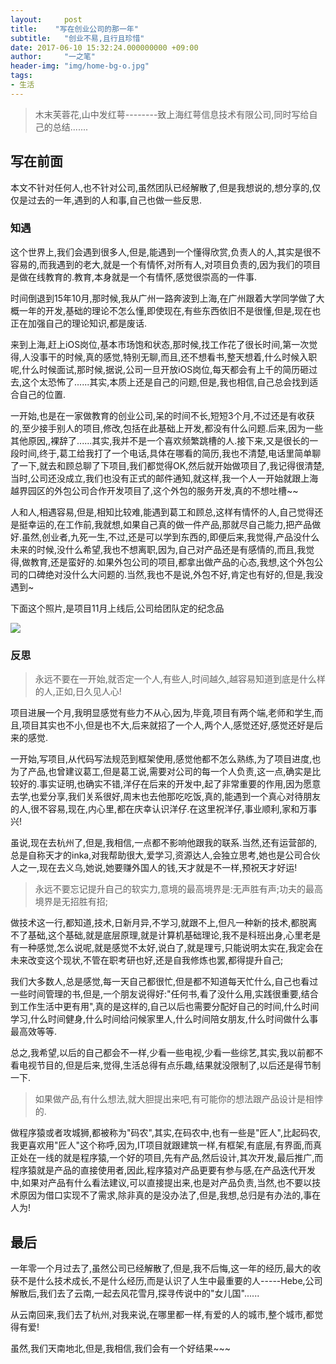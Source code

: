 ```yaml
---
layout:     post
title:    "写在创业公司的那一年"
subtitle:   "创业不易,且行且珍惜"
date: 2017-06-10 15:32:24.000000000 +09:00
author:     "一之笔"
header-img: "img/home-bg-o.jpg"
tags:
- 生活
---
```



> 木末芙蓉花,山中发红萼--------致上海红萼信息技术有限公司,同时写给自己的总结.......

## 写在前面

本文不针对任何人,也不针对公司,虽然团队已经解散了,但是我想说的,想分享的,仅仅是过去的一年,遇到的人和事,自己也做一些反思.

### 知遇

这个世界上,我们会遇到很多人,但是,能遇到一个懂得欣赏,负责人的人,其实是很不容易的,而我遇到的老大,就是一个有情怀,对所有人,对项目负责的,因为我们的项目是做在线教育的.教育,本身就是一个有情怀,感觉很崇高的一件事.

时间倒退到15年10月,那时候,我从广州一路奔波到上海,在广州跟着大学同学做了大概一年的开发,基础的理论不怎么懂,即使现在,有些东西依旧不是很懂,但是,现在也正在加强自己的理论知识,都是废话. 

来到上海,赶上iOS岗位,基本市场饱和状态,那时候,找工作花了很长时间,第一次觉得,人没事干的时候,真的感觉,特别无聊,而且,还不想看书,整天想着,什么时候入职呢,什么时候面试,那时候,据说,公司一旦开放iOS岗位,每天都会有上千的简历砸过去,这个太恐怖了......其实,本质上还是自己的问题,但是,我也相信,自己总会找到适合自己的位置.

一开始,也是在一家做教育的创业公司,呆的时间不长,短短3个月,不过还是有收获的,至少接手别人的项目,修改,包括在此基础上开发,都没有什么问题.后来,因为一些其他原因,,裸辞了......其实,我并不是一个喜欢频繁跳槽的人.接下来,又是很长的一段时间,终于,葛工给我打了一个电话,具体在哪看的简历,我也不清楚,电话里简单聊了一下,就去和顾总聊了下项目,我们都觉得OK,然后就开始做项目了,我记得很清楚,当时,公司还没成立,我们也没有正式的邮件通知,就这样,我一个人一开始就跟上海越界园区的外包公司合作开发项目了,这个外包的服务开发,真的不想吐槽~~

人和人,相遇容易,但是,相知比较难,能遇到葛工和顾总,这样有情怀的人,自己觉得还是挺幸运的,在工作前,我就想,如果自己真的做一件产品,那就尽自己能力,把产品做好.虽然,创业者,九死一生,不过,还是可以学到东西的,即便后来,我觉得,产品没什么未来的时候,没什么希望,我也不想离职,因为,自己对产品还是有感情的,而且,我觉得,做教育,还是蛮好的.如果外包公司的项目,都拿出做产品的心态,我想,这个外包公司的口碑绝对没什么大问题的.当然,我也不是说,外包不好,肯定也有好的,但是,我没遇到~

下面这个照片,是项目11月上线后,公司给团队定的纪念品

![](http://o9zpq25pv.bkt.clouddn.com/honge/WechatIMG1.jpeg)

### 反思

> 永远不要在一开始,就否定一个人,有些人,时间越久,越容易知道到底是什么样的人,正如,日久见人心!

项目进展一个月,我明显感觉有些力不从心,因为,毕竟,项目有两个端,老师和学生,而且,项目其实也不小,但是也不大,后来就招了一个人,两个人,感觉还好,感觉还好是后来的感觉.

一开始,写项目,从代码写法规范到框架使用,感觉他都不怎么熟练,为了项目进度,也为了产品,也曾建议葛工,但是葛工说,需要对公司的每一个人负责,这一点,确实是比较好的.事实证明,也确实不错,洋仔在后来的开发中,起了非常重要的作用,因为愿意去学,也爱分享,我们关系很好,周末也去他那吃吃饭,真的,能遇到一个真心对待朋友的人,很不容易,现在,内心里,都在庆幸认识洋仔.在这里祝洋仔,事业顺利,家和万事兴!

虽说,现在去杭州了,但是,我相信,一点都不影响他跟我的联系.当然,还有运营部的,总是自称天才的inka,对我帮助很大,爱学习,资源达人,会独立思考,她也是公司合伙人之一,现在去义乌,她说,她要赚外国人的钱,天才就是不一样,预祝天才好运!

> 永远不要忘记提升自己的软实力,意境的最高境界是:无声胜有声;功夫的最高境界是无招胜有招;

做技术这一行,都知道,技术,日新月异,不学习,就跟不上,但凡一种新的技术,都脱离不了基础,这个基础,就是底层原理,就是计算机基础理论,我不是科班出身,心里老是有一种感觉,怎么说呢,就是感觉不太好,说白了,就是理亏,只能说明太实在,我定会在未来改变这个现状,不管在职考研也好,还是自我修炼也罢,都得提升自己;

我们大多数人,总是感觉,每一天自己都很忙,但是都不知道每天忙什么,自己也看过一些时间管理的书,但是,一个朋友说得好:"任何书,看了没什么用,实践很重要,结合到工作生活中更有用",真的是这样的,自己以后也需要分配好自己的时间,什么时间学习,什么时间健身,什么时间给问候家里人,什么时间陪女朋友,什么时间做什么事最高效等等.

总之,我希望,以后的自己都会不一样,少看一些电视,少看一些综艺,其实,我以前都不看电视节目的,但是后来,觉得,生活总得有点乐趣,结果就没限制了,以后还是得节制一下.

> 如果做产品,有什么想法,就大胆提出来吧,有可能你的想法跟产品设计是相悖的.

做程序猿或者攻城狮,都被称为"码农",其实,在码农中,也有一些是"匠人",比起码农,我更喜欢用"匠人"这个称呼,因为,IT项目就跟建筑一样,有框架,有底层,有界面,而真正处在一线的就是程序猿,一个好的项目,先有产品,然后设计,其次开发,最后推广,而程序猿就是产品的直接使用者,因此,程序猿对产品更要有参与感,在产品迭代开发中,如果对产品有什么看法建议,可以直接提出来,也是对产品负责,当然,也不要以技术原因为借口实现不了需求,除非真的是没办法了,但是,我想,总归是有办法的,事在人为!

## 最后

一年零一个月过去了,虽然公司已经解散了,但是,我不后悔,这一年的经历,最大的收获不是什么技术成长,不是什么经历,而是认识了人生中最重要的人-----Hebe,公司解散后,我们去了云南,一起去风花雪月,探寻传说中的"女儿国"......

从云南回来,我们去了杭州,对我来说,在哪里都一样,有爱的人的城市,整个城市,都觉得有爱!

虽然,我们天南地北,但是,我相信,我们会有一个好结果~~~
